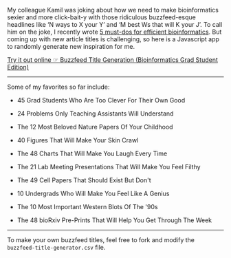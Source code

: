 My colleague Kamil was joking about how we need to make bioinformatics sexier and more click-bait-y with those ridiculous buzzfeed-esque headlines like ‘N ways to X your Y’ and ‘M best Ws that will K your J’. 
To call him on the joke, I recently wrote [5 must-dos for efficient bioinformatics](http://jef.works/blog/2017/08/03/5-must-dos-for-efficient-bioinformatics/).
But coming up with new article titles is challenging, so here is a Javascript app to randomly generate new inspiration for me.

[Try it out online ☞ Buzzfeed Title Generation (Bioinformatics Grad Student Edition)](http://jef.works/buzzfeed-title/)

---

Some of my favorites so far include:

- 45 Grad Students Who Are Too Clever For Their Own Good

- 24 Problems Only Teaching Assistants Will Understand

- The 12 Most Beloved Nature Papers Of Your Childhood

- 40 Figures That Will Make Your Skin Crawl

- The 48 Charts That Will Make You Laugh Every Time

- The 21 Lab Meeting Presentations That Will Make You Feel Filthy

- The 49 Cell Papers That Should Exist But Don't

- 10 Undergrads Who Will Make You Feel Like A Genius

- The 10 Most Important Western Blots Of The '90s

- The 48 bioRxiv Pre-Prints That Will Help You Get Through The Week

---

To make your own buzzfeed titles, feel free to fork and modify the `buzzfeed-title-generator.csv` file.
